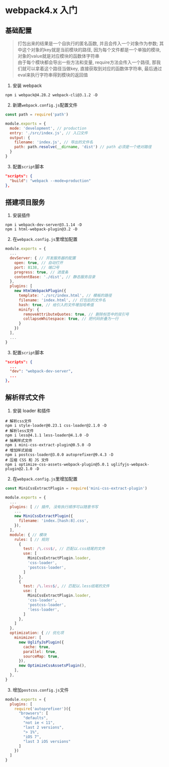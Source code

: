 
# webpack4.x 入门


## 基础配置

> 打包出来的结果是一个自执行的匿名函数, 并且会传入一个对象作为参数; 其中这个对象的key就是当前模块的路径, 因为每个文件都是一个单独的模块, 对象的value就是对应模块的函数体字符串  
> 由于每个模块都会导出一些方法和变量, require方法会传入一个路径, 那我们就可以拿着这个路径当做key, 直接获取到对应的函数体字符串, 最后通过eval来执行字符串得到模块的返回值
 
1. 安装 webpack

```shell
npm i webpack@4.28.2 webpack-cli@3.1.2 -D
```

2. 新建`webpack.config.js`配置文件

```js
const path = require('path')

module.exports = {
  mode: 'development', // production
  entry: './src/index.js', // 入口文件
  output: {
    filename: 'index.js', // 导出的文件名
    path: path.resolve(__dirname, 'dist') // path 必须是一个绝对路径
  }
}
```

3. 配置`script`脚本

```json
"scripts": {
  "build": "webpack --mode=production"
},
```

## 搭建项目服务

1. 安装插件

```shell
npm i webpack-dev-server@3.1.14 -D
npm i html-webpack-plugin@3.2 -D
```

2. 在`webpack.config.js`里增加配置

```js
module.exports = {
  ...
  devServer: { // 开发服务器的配置
    open: true, // 自动打开
    port: 8138, // 端口号
    progress: true, // 进度条
    contentBase: './dist', // 静态服务目录
  },
  plugins: [
    new HtmlWebpackPlugin({
      template: './src/index.html', // 模板的路径
      filename: 'index.html', // 打包后的文件名
      hash: true, // 给引入的文件增加哈希值
      minify: {
        removeAttributeQuotes: true, // 删除标签中的双引号
        collapseWhitespace: true, // 把代码折叠为一行
      }
    })
  ],
  ...
}
```

3. 配置`script`脚本

```json
"scripts": {
  ...
  "dev": "webpack-dev-server",
  ...
},
```

## 解析样式文件

1. 安装 loader 和插件

```shell
# 解析css文件
npm i style-loader@0.23.1 css-loader@2.1.0 -D
# 解析less文件
npm i less@4.1.1 less-loader@4.1.0 -D
# 抽离样式文件
npm i mini-css-extract-plugin@0.5.0 -D
# 增加样式前缀
npm i postcss-loader@3.0.0 autoprefixer@9.4.3 -D
# 压缩 CSS 和 JS 文件
npm i optimize-css-assets-webpack-plugin@5.0.1 uglifyjs-webpack-plugin@2.1.0 -D
```

2. 在`webpack.config.js`里增加配置

```js
const MiniCssExtractPlugin = require('mini-css-extract-plugin')

module.exports = {
  ...
  plugins: [ // 插件, 没有执行顺序可以随意书写
    ...
    new MiniCssExtractPlugin({
      filename: 'index.[hash:8].css',
    }),
  ],
  module: { // 模块
    rules: [ // 规则
      {
        test: /\.css$/, // 匹配以.css结尾的文件
        use: [
          MiniCssExtractPlugin.loader,
          'css-loader',
          'postcss-loader',
        ]
      },
      {
        test: /\.less$/, // 匹配以.less结尾的文件
        use: [
          MiniCssExtractPlugin.loader,
          'css-loader',
          'postcss-loader',
          'less-loader',
        ]
      },
    ]
  },
  optimization: { // 优化项
    minimizer: [
      new UglifyJsPlugin({
        cache: true,
        parallel: true,
        sourceMap: true,
      }),
      new OptimizeCssAssetsPlugin(),
    ],
  },
}
```

3. 增加`postcss.config.js`文件

```js
module.exports = {
  plugins: [
    require('autoprefixer')({
      "browsers": [
        "defaults",
        "not ie < 11",
        "last 2 versions",
        "> 1%",
        "iOS 7",
        "last 3 iOS versions"
      ]
    })
  ]
}
```
